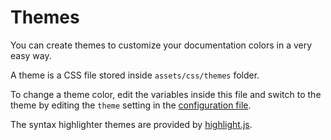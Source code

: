# Themes
You can create themes to customize your documentation colors in a very easy way.

A theme is a CSS file stored inside `assets/css/themes` folder.

To change a theme color, edit the variables inside this file and switch to the theme by editing the `theme` setting in the [configuration file](%%version%%/getting-started/configuration).

The syntax highlighter themes are provided by [highlight.js](https://highlightjs.org/static/demo).